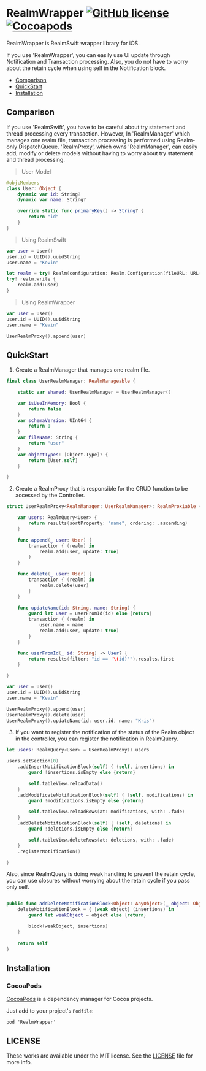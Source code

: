 # RealmWrapper [![GitHub license](https://img.shields.io/badge/license-MIT-lightgrey.svg?style=for-the-badge)](https://raw.githubusercontent.com/k-lpmg/RealmWrapper/master/LICENSE) [![Cocoapods](https://img.shields.io/cocoapods/v/RealmWrapper.svg?style=for-the-badge)](https://cocoapods.org/pods/RealmWrapper)

RealmWrapper is RealmSwift wrapper library for iOS.

If you use 'RealmWrapper', you can easily use UI update through Notification and Transaction processing.
Also, you do not have to worry about the retain cycle when using self in the Notification block.

- [Comparison](#comparison)
- [QuickStart](#quickstart)
- [Installation](#installation)

## Comparison

If you use 'RealmSwift', you have to be careful about try statement and thread processing every transaction.
However, In 'RealmManager' which manages one realm file, transaction processing is performed using Realm-only DispatchQueue.
'RealmProxy', which owns 'RealmManager', can easily add, modify or delete models without having to worry about try statement and thread processing.

> User Model
```swift
@objcMembers
class User: Object {
    dynamic var id: String?
    dynamic var name: String?

    override static func primaryKey() -> String? {
        return "id"
    }
}
```

> Using RealmSwift
```swift
var user = User()
user.id = UUID().uuidString
user.name = "Kevin"

let realm = try! Realm(configuration: Realm.Configuration(fileURL: URL(fileURLWithPath: RLMRealmPathForFile("user.realm")), schemaVersion: 1, objectTypes: [User.self]))
try! realm.write {
    realm.add(user)
}
```

> Using RealmWrapper
```swift
var user = User()
user.id = UUID().uuidString
user.name = "Kevin"

UserRealmProxy().append(user)
```

## QuickStart

1. Create a RealmManager that manages one realm file.

```swift
final class UserRealmManager: RealmManageable {

    static var shared: UserRealmManager = UserRealmManager()

    var isUseInMemory: Bool {
        return false
    }
    var schemaVersion: UInt64 {
        return 1
    }
    var fileName: String {
        return "user"
    }
    var objectTypes: [Object.Type]? {
        return [User.self]
    }

}
```

2. Create a RealmProxy that is responsible for the CRUD function to be accessed by the Controller.

```swift
struct UserRealmProxy<RealmManager: UserRealmManager>: RealmProxiable {

    var users: RealmQuery<User> {
        return results(sortProperty: "name", ordering: .ascending)
    }

    func append(_ user: User) {
        transaction { (realm) in
            realm.add(user, update: true)
        }
    }

    func delete(_ user: User) {
        transaction { (realm) in
            realm.delete(user)
        }   
    }

    func updateName(id: String, name: String) {
        guard let user = userFromId(id) else {return}
        transaction { (realm) in
            user.name = name
            realm.add(user, update: true)
        }
    }

    func userFromId(_ id: String) -> User? {
        return results(filter: "id == '\(id)'").results.first
    }

}

var user = User()
user.id = UUID().uuidString
user.name = "Kevin"

UserRealmProxy().append(user)
UserRealmProxy().delete(user)
UserRealmProxy().updateName(id: user.id, name: "Kris")
```

3. If you want to register the notification of the status of the Realm object in the controller, you can register the notification in RealmQuery.

```swift
let users: RealmQuery<User> = UserRealmProxy().users

users.setSection(0)
    .addInsertNotificationBlock(self) { (self, insertions) in
        guard !insertions.isEmpty else {return}

        self.tableView.reloadData()
    }
    .addModificateNotificationBlock(self) { (self, modifications) in
        guard !modifications.isEmpty else {return}

        self.tableView.reloadRows(at: modifications, with: .fade)
    }
    .addDeleteNotificationBlock(self) { (self, deletions) in
        guard !deletions.isEmpty else {return}

        self.tableView.deleteRows(at: deletions, with: .fade)
    }
    .registerNotification()

}
```

Also, since RealmQuery is doing weak handling to prevent the retain cycle, you can use closures without worrying about the retain cycle if you pass only self.

```swift

public func addDeleteNotificationBlock<Object: AnyObject>(_ object: Object, block: @escaping (Object, [IndexPath]) -> Void) -> Self {
    deleteNotificationBlock = { [weak object] (insertions) in
        guard let weakObject = object else {return}

        block(weakObject, insertions)
    }
    
    return self
}
```

## Installation

### CocoaPods

[CocoaPods](http://cocoapods.org) is a dependency manager for Cocoa projects.

Just add to your project's `Podfile`:

```
pod 'RealmWrapper'
```

## LICENSE

These works are available under the MIT license. See the [LICENSE][license] file
for more info.

[license]: LICENSE
